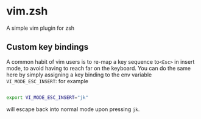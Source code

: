 # vim.zsh

A simple vim plugin for zsh

## Custom key bindings

A common habit of vim users is to re-map a key sequence to`<Esc>` in insert mode, to avoid having to reach far on the keyboard. You can do the same here by simply assigning a key binding to the env variable `VI_MODE_ESC_INSERT`: for example

```bash

export VI_MODE_ESC_INSERT="jk"
```

will escape back into normal mode upon pressing `jk`.
